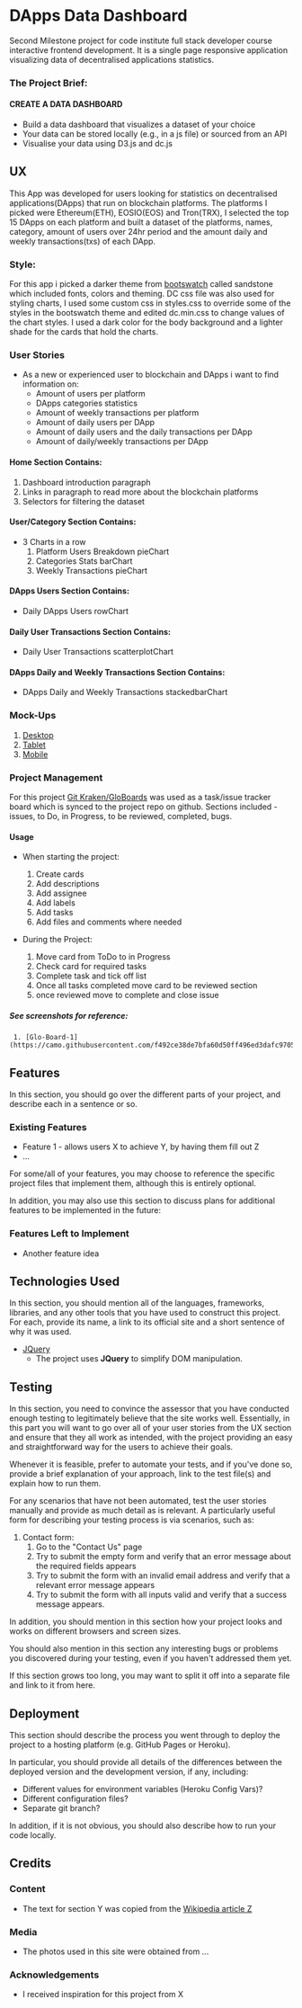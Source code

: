 # DApps Data Dashboard

Second Milestone project for code institute full stack developer course interactive frontend development.
It is a single page responsive application visualizing data of decentralised applications statistics.

### The Project Brief:

#### CREATE A DATA DASHBOARD

* Build a data dashboard that visualizes a dataset of your choice
* Your data can be stored locally (e.g., in a js file) or sourced from an API
* Visualise your data using D3.js and dc.js


## UX

This App was developed for users looking for statistics on decentralised applications(DApps) that run on blockchain platforms.
The platforms I picked were Ethereum(ETH), EOSIO(EOS) and Tron(TRX), I selected the top 15 DApps on each platform
and built a dataset of the platforms, names, category, amount of users over 24hr period and the amount daily and weekly transactions(txs) of each DApp.

### Style:
For this app i picked a darker theme from [bootswatch](https://bootswatch.com/sandstone/) called sandstone which included fonts, colors and theming.
DC css file was also used for styling charts, I used some custom css in styles.css to override some of the styles in the bootswatch theme and edited
dc.min.css to change values of the chart styles.
I used a dark color for the body background and a lighter shade for the cards that hold the charts.

### User Stories
- As a new or experienced user to blockchain and DApps i want to find information on:
    * Amount of users per platform
    * DApps categories statistics
    * Amount of weekly transactions per platform
    * Amount of daily users per DApp
    * Amount of daily users and the daily transactions per DApp
    * Amount of daily/weekly transactions per DApp

#### Home Section Contains:
1. Dashboard introduction paragraph
2. Links in paragraph to read more about the blockchain platforms
3. Selectors for filtering the dataset

#### User/Category Section Contains:
* 3 Charts in a row
    1. Platform Users Breakdown pieChart
    2. Categories Stats barChart
    3. Weekly Transactions pieChart

#### DApps Users Section Contains:
* Daily DApps Users rowChart

#### Daily User Transactions Section Contains:
* Daily User Transactions scatterplotChart

#### DApps Daily and Weekly Transactions Section Contains:
* DApps Daily and Weekly Transactions stackedbarChart

### Mock-Ups
1. [Desktop](https://camo.githubusercontent.com/fd8931475416b2fc463dd1b15323ad8bdef33643/68747470733a2f2f6170702e6769746b72616b656e2e636f6d2f6170692f676c6f2f626f617264732f3563333330653838666566333839303030666534333033342f6174746163686d656e74732f356334646365613039323638326630303066323336663865)
2. [Tablet](https://camo.githubusercontent.com/fcb297dc9f86630d6f1a2966ef585af4655ed237/68747470733a2f2f6170702e6769746b72616b656e2e636f6d2f6170692f676c6f2f626f617264732f3563333330653838666566333839303030666534333033342f6174746163686d656e74732f356334646365613039323638326630303066323336663862)
3. [Mobile](https://camo.githubusercontent.com/58fd5cf3d9d14f65a45feb366f1d8d02b8dd911c/68747470733a2f2f6170702e6769746b72616b656e2e636f6d2f6170692f676c6f2f626f617264732f3563333330653838666566333839303030666534333033342f6174746163686d656e74732f356334646365613039323638326630303066323336663931)

### Project Management

For this project [Git Kraken/GloBoards](https://www.gitkraken.com/) was used as a task/issue tracker board which is synced
to the project repo on github.
Sections included - issues, to Do, in Progress, to be reviewed, completed, bugs.

#### Usage
* When starting the project:
    1. Create cards
    2. Add descriptions
    3. Add assignee
    4. Add labels
    5. Add tasks
    6. Add files and comments where needed

* During the Project:
    1. Move card from ToDo to in Progress
    2. Check card for required tasks
    3. Complete task and tick off list
    4. Once all tasks completed move card to be reviewed section
    5. once reviewed move to complete and close issue

##### See screenshots for reference:
     1. [Glo-Board-1](https://camo.githubusercontent.com/f492ce38de7bfa60d50ff496ed3dafc9705b4ebf/68747470733a2f2f6170702e6769746b72616b656e2e636f6d2f6170692f676c6f2f626f617264732f3563333330653838666566333839303030666534333033342f6174746163686d656e74732f356334396331383739323638326630303066323263626437)


## Features

In this section, you should go over the different parts of your project, and describe each in a sentence or so.
 
### Existing Features
- Feature 1 - allows users X to achieve Y, by having them fill out Z
- ...

For some/all of your features, you may choose to reference the specific project files that implement them, although this is entirely optional.

In addition, you may also use this section to discuss plans for additional features to be implemented in the future:

### Features Left to Implement
- Another feature idea

## Technologies Used

In this section, you should mention all of the languages, frameworks, libraries, and any other tools that you have used to construct this project. For each, provide its name, a link to its official site and a short sentence of why it was used.

- [JQuery](https://jquery.com)
    - The project uses **JQuery** to simplify DOM manipulation.


## Testing

In this section, you need to convince the assessor that you have conducted enough testing to legitimately believe that the site works well. Essentially, in this part you will want to go over all of your user stories from the UX section and ensure that they all work as intended, with the project providing an easy and straightforward way for the users to achieve their goals.

Whenever it is feasible, prefer to automate your tests, and if you've done so, provide a brief explanation of your approach, link to the test file(s) and explain how to run them.

For any scenarios that have not been automated, test the user stories manually and provide as much detail as is relevant. A particularly useful form for describing your testing process is via scenarios, such as:

1. Contact form:
    1. Go to the "Contact Us" page
    2. Try to submit the empty form and verify that an error message about the required fields appears
    3. Try to submit the form with an invalid email address and verify that a relevant error message appears
    4. Try to submit the form with all inputs valid and verify that a success message appears.

In addition, you should mention in this section how your project looks and works on different browsers and screen sizes.

You should also mention in this section any interesting bugs or problems you discovered during your testing, even if you haven't addressed them yet.

If this section grows too long, you may want to split it off into a separate file and link to it from here.

## Deployment

This section should describe the process you went through to deploy the project to a hosting platform (e.g. GitHub Pages or Heroku).

In particular, you should provide all details of the differences between the deployed version and the development version, if any, including:
- Different values for environment variables (Heroku Config Vars)?
- Different configuration files?
- Separate git branch?

In addition, if it is not obvious, you should also describe how to run your code locally.


## Credits

### Content
- The text for section Y was copied from the [Wikipedia article Z](https://en.wikipedia.org/wiki/Z)

### Media
- The photos used in this site were obtained from ...

### Acknowledgements

- I received inspiration for this project from X